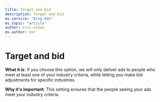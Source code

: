 ```yaml
---
title: Target and bid
description: Target and bid
ms.service: "Bing-Ads"
ms.topic: "article"
author: eric-urban
ms.author: eur
---
```


# Target and bid

**What it is**: If you choose this option, we will only deliver ads to people who meet at least one of your industry criteria, while letting you make bid adjustments for specific industries.

**Why it's important**: This setting ensures that the people seeing your ads meet your industry criteria.


